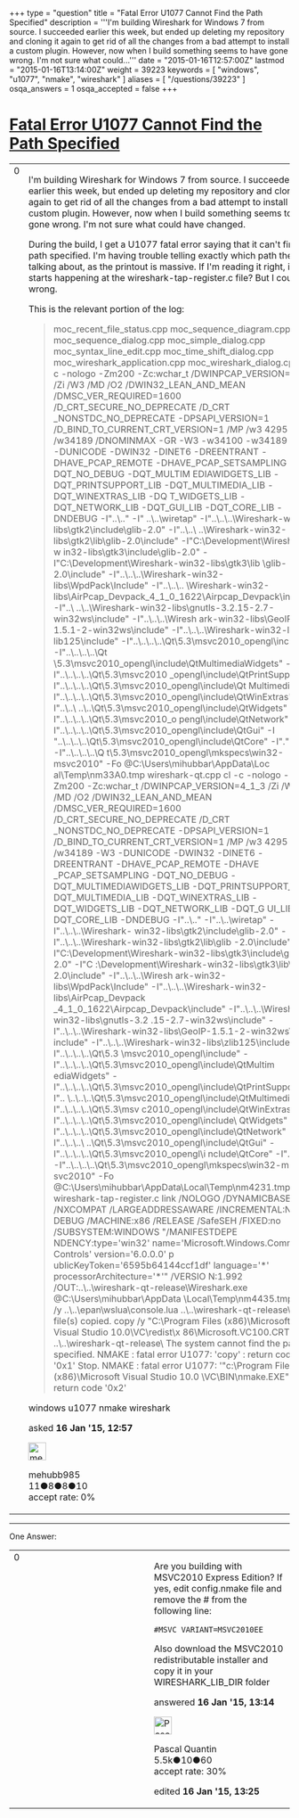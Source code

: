 +++
type = "question"
title = "Fatal Error U1077 Cannot Find the Path Specified"
description = '''I&#x27;m building Wireshark for Windows 7 from source. I succeeded earlier this week, but ended up deleting my repository and cloning it again to get rid of all the changes from a bad attempt to install a custom plugin. However, now when I build something seems to have gone wrong. I&#x27;m not sure what could...'''
date = "2015-01-16T12:57:00Z"
lastmod = "2015-01-16T13:14:00Z"
weight = 39223
keywords = [ "windows", "u1077", "nmake", "wireshark" ]
aliases = [ "/questions/39223" ]
osqa_answers = 1
osqa_accepted = false
+++

<div class="headNormal">

# [Fatal Error U1077 Cannot Find the Path Specified](/questions/39223/fatal-error-u1077-cannot-find-the-path-specified)

</div>

<div id="main-body">

<div id="askform">

<table id="question-table" style="width:100%;"><colgroup><col style="width: 50%" /><col style="width: 50%" /></colgroup><tbody><tr class="odd"><td style="width: 30px; vertical-align: top"><div class="vote-buttons"><span id="post-39223-upvote" class="ajax-command post-vote up" rel="nofollow" title="I like this post (click again to cancel)"> </span><div id="post-39223-score" class="post-score" title="current number of votes">0</div><span id="post-39223-downvote" class="ajax-command post-vote down" rel="nofollow" title="I dont like this post (click again to cancel)"> </span> <span id="favorite-mark" class="ajax-command favorite-mark" rel="nofollow" title="mark/unmark this question as favorite (click again to cancel)"> </span><div id="favorite-count" class="favorite-count"></div></div></td><td><div id="item-right"><div class="question-body"><p>I'm building Wireshark for Windows 7 from source. I succeeded earlier this week, but ended up deleting my repository and cloning it again to get rid of all the changes from a bad attempt to install a custom plugin. However, now when I build something seems to have gone wrong. I'm not sure what could have changed.</p><p>During the build, I get a U1077 fatal error saying that it can't find the path specified. I'm having trouble telling exactly which path they're talking about, as the printout is massive. If I'm reading it right, it starts happening at the wireshark-tap-register.c file? But I could be wrong.</p><p>This is the relevant portion of the log:</p><blockquote>moc_recent_file_status.cpp moc_sequence_diagram.cpp moc_sequence_dialog.cpp moc_simple_dialog.cpp moc_syntax_line_edit.cpp moc_time_shift_dialog.cpp moc_wireshark_application.cpp moc_wireshark_dialog.cpp cl -c -nologo -Zm200 -Zc:wchar_t /DWINPCAP_VERSION=4_1_3 /Zi /W3 /MD /O2 /DWIN32_LEAN_AND_MEAN /DMSC_VER_REQUIRED=1600 /D_CRT_SECURE_NO_DEPRECATE /D_CRT _NONSTDC_NO_DEPRECATE -DPSAPI_VERSION=1 /D_BIND_TO_CURRENT_CRT_VERSION=1 /MP /w3 4295 /w34189 /DNOMINMAX -GR -W3 -w34100 -w34189 -EHsc -DUNICODE -DWIN32 -DINET6 -DREENTRANT -DHAVE_PCAP_REMOTE -DHAVE_PCAP_SETSAMPLING -DQT_NO_DEBUG -DQT_MULTIM EDIAWIDGETS_LIB -DQT_PRINTSUPPORT_LIB -DQT_MULTIMEDIA_LIB -DQT_WINEXTRAS_LIB -DQ T_WIDGETS_LIB -DQT_NETWORK_LIB -DQT_GUI_LIB -DQT_CORE_LIB -DNDEBUG -I"..\.." -I" ..\..\wiretap" -I"..\..\..\Wireshark-win32-libs\gtk2\include\glib-2.0" -I"..\..\ ..\Wireshark-win32-libs\gtk2\lib\glib-2.0\include" -I"C:\Development\Wireshark-w in32-libs\gtk3\include\glib-2.0" -I"C:\Development\Wireshark-win32-libs\gtk3\lib \glib-2.0\include" -I"..\..\..\Wireshark-win32-libs\WpdPack\Include" -I"..\..\.. \Wireshark-win32-libs\AirPcap_Devpack_4_1_0_1622\Airpcap_Devpack\include" -I"..\ ..\..\Wireshark-win32-libs\gnutls-3.2.15-2.7-win32ws\include" -I"..\..\..\Wiresh ark-win32-libs\GeoIP-1.5.1-2-win32ws\include" -I"..\..\..\Wireshark-win32-libs\z lib125\include" -I"..\..\..\..\Qt\5.3\msvc2010_opengl\include" -I"..\..\..\..\Qt \5.3\msvc2010_opengl\include\QtMultimediaWidgets" -I"..\..\..\..\Qt\5.3\msvc2010 _opengl\include\QtPrintSupport" -I"..\..\..\..\Qt\5.3\msvc2010_opengl\include\Qt Multimedia" -I"..\..\..\..\Qt\5.3\msvc2010_opengl\include\QtWinExtras" -I"..\..\ ..\..\Qt\5.3\msvc2010_opengl\include\QtWidgets" -I"..\..\..\..\Qt\5.3\msvc2010_o pengl\include\QtNetwork" -I"..\..\..\..\Qt\5.3\msvc2010_opengl\include\QtGui" -I "..\..\..\..\Qt\5.3\msvc2010_opengl\include\QtCore" -I"." -I"." -I"..\..\..\..\Q t\5.3\msvc2010_opengl\mkspecs\win32-msvc2010" -Fo <span><span><span>@C</span></span></span>:\Users\mihubbar\AppData\Loc al\Temp\nm33A0.tmp wireshark-qt.cpp cl -c -nologo -Zm200 -Zc:wchar_t /DWINPCAP_VERSION=4_1_3 /Zi /W3 /MD /O2 /DWIN32_LEAN_AND_MEAN /DMSC_VER_REQUIRED=1600 /D_CRT_SECURE_NO_DEPRECATE /D_CRT _NONSTDC_NO_DEPRECATE -DPSAPI_VERSION=1 /D_BIND_TO_CURRENT_CRT_VERSION=1 /MP /w3 4295 /w34189 -W3 -DUNICODE -DWIN32 -DINET6 -DREENTRANT -DHAVE_PCAP_REMOTE -DHAVE _PCAP_SETSAMPLING -DQT_NO_DEBUG -DQT_MULTIMEDIAWIDGETS_LIB -DQT_PRINTSUPPORT_LIB -DQT_MULTIMEDIA_LIB -DQT_WINEXTRAS_LIB -DQT_WIDGETS_LIB -DQT_NETWORK_LIB -DQT_G UI_LIB -DQT_CORE_LIB -DNDEBUG -I"..\.." -I"..\..\wiretap" -I"..\..\..\Wireshark- win32-libs\gtk2\include\glib-2.0" -I"..\..\..\Wireshark-win32-libs\gtk2\lib\glib -2.0\include" -I"C:\Development\Wireshark-win32-libs\gtk3\include\glib-2.0" -I"C :\Development\Wireshark-win32-libs\gtk3\lib\glib-2.0\include" -I"..\..\..\Wiresh ark-win32-libs\WpdPack\Include" -I"..\..\..\Wireshark-win32-libs\AirPcap_Devpack _4_1_0_1622\Airpcap_Devpack\include" -I"..\..\..\Wireshark-win32-libs\gnutls-3.2 .15-2.7-win32ws\include" -I"..\..\..\Wireshark-win32-libs\GeoIP-1.5.1-2-win32ws\ include" -I"..\..\..\Wireshark-win32-libs\zlib125\include" -I"..\..\..\..\Qt\5.3 \msvc2010_opengl\include" -I"..\..\..\..\Qt\5.3\msvc2010_opengl\include\QtMultim ediaWidgets" -I"..\..\..\..\Qt\5.3\msvc2010_opengl\include\QtPrintSupport" -I".. \..\..\..\Qt\5.3\msvc2010_opengl\include\QtMultimedia" -I"..\..\..\..\Qt\5.3\msv c2010_opengl\include\QtWinExtras" -I"..\..\..\..\Qt\5.3\msvc2010_opengl\include\ QtWidgets" -I"..\..\..\..\Qt\5.3\msvc2010_opengl\include\QtNetwork" -I"..\..\..\ ..\Qt\5.3\msvc2010_opengl\include\QtGui" -I"..\..\..\..\Qt\5.3\msvc2010_opengl\i nclude\QtCore" -I"." -I"." -I"..\..\..\..\Qt\5.3\msvc2010_opengl\mkspecs\win32-m svc2010" -Fo <span><span><span>@C</span></span></span>:\Users\mihubbar\AppData\Local\Temp\nm4231.tmp wireshark-tap-register.c link /NOLOGO /DYNAMICBASE /NXCOMPAT /LARGEADDRESSAWARE /INCREMENTAL:NO / DEBUG /MACHINE:x86 /RELEASE /SafeSEH /FIXED:no /SUBSYSTEM:WINDOWS "/MANIFESTDEPE NDENCY:type='win32' name='Microsoft.Windows.Common-Controls' version='6.0.0.0' p ublicKeyToken='6595b64144ccf1df' language='*' processorArchitecture='*'" /VERSIO N:1.992 /OUT:..\..\wireshark-qt-release\Wireshark.exe <span><span><span>@C</span></span></span>:\Users\mihubbar\AppData \Local\Temp\nm4435.tmp copy /y ..\..\epan\wslua\console.lua ..\..\wireshark-qt-release\ 1 file(s) copied. copy /y "C:\Program Files (x86)\Microsoft Visual Studio 10.0\VC\redist\x 86\Microsoft.VC100.CRT\*.*" ..\..\wireshark-qt-release\ The system cannot find the path specified. NMAKE : fatal error U1077: 'copy' : return code '0x1' Stop. NMAKE : fatal error U1077: '"c:\Program Files (x86)\Microsoft Visual Studio 10.0 \VC\BIN\nmake.EXE"' : return code '0x2'</blockquote></div><div id="question-tags" class="tags-container tags"><span class="post-tag tag-link-windows" rel="tag" title="see questions tagged &#39;windows&#39;">windows</span> <span class="post-tag tag-link-u1077" rel="tag" title="see questions tagged &#39;u1077&#39;">u1077</span> <span class="post-tag tag-link-nmake" rel="tag" title="see questions tagged &#39;nmake&#39;">nmake</span> <span class="post-tag tag-link-wireshark" rel="tag" title="see questions tagged &#39;wireshark&#39;">wireshark</span></div><div id="question-controls" class="post-controls"></div><div class="post-update-info-container"><div class="post-update-info post-update-info-user"><p>asked <strong>16 Jan '15, 12:57</strong></p><img src="https://secure.gravatar.com/avatar/8151306827aa578935b52f99a49cbde2?s=32&amp;d=identicon&amp;r=g" class="gravatar" width="32" height="32" alt="mehubb985&#39;s gravatar image" /><p><span>mehubb985</span><br />
<span class="score" title="11 reputation points">11</span><span title="8 badges"><span class="badge1">●</span><span class="badgecount">8</span></span><span title="8 badges"><span class="silver">●</span><span class="badgecount">8</span></span><span title="10 badges"><span class="bronze">●</span><span class="badgecount">10</span></span><br />
<span class="accept_rate" title="Rate of the user&#39;s accepted answers">accept rate:</span> <span title="mehubb985 has no accepted answers">0%</span></p></div></div><div id="comments-container-39223" class="comments-container"></div><div id="comment-tools-39223" class="comment-tools"></div><div class="clear"></div><div id="comment-39223-form-container" class="comment-form-container"></div><div class="clear"></div></div></td></tr></tbody></table>

------------------------------------------------------------------------

<div class="tabBar">

<span id="sort-top"></span>

<div class="headQuestions">

One Answer:

</div>

</div>

<span id="39225"></span>

<div id="answer-container-39225" class="answer">

<table style="width:100%;"><colgroup><col style="width: 50%" /><col style="width: 50%" /></colgroup><tbody><tr class="odd"><td style="width: 30px; vertical-align: top"><div class="vote-buttons"><span id="post-39225-upvote" class="ajax-command post-vote up" rel="nofollow" title="I like this post (click again to cancel)"> </span><div id="post-39225-score" class="post-score" title="current number of votes">0</div><span id="post-39225-downvote" class="ajax-command post-vote down" rel="nofollow" title="I dont like this post (click again to cancel)"> </span></div></td><td><div class="item-right"><div class="answer-body"><p>Are you building with MSVC2010 Express Edition? If yes, edit config.nmake file and remove the # from the following line:</p><pre><code>#MSVC_VARIANT=MSVC2010EE</code></pre><p>Also download the MSVC2010 redistributable installer and copy it in your WIRESHARK_LIB_DIR folder</p></div><div class="answer-controls post-controls"></div><div class="post-update-info-container"><div class="post-update-info post-update-info-user"><p>answered <strong>16 Jan '15, 13:14</strong></p><img src="https://secure.gravatar.com/avatar/713f24fd877861260b71ecd455018625?s=32&amp;d=identicon&amp;r=g" class="gravatar" width="32" height="32" alt="Pascal%20Quantin&#39;s gravatar image" /><p><span>Pascal Quantin</span><br />
<span class="score" title="5544 reputation points"><span>5.5k</span></span><span title="10 badges"><span class="silver">●</span><span class="badgecount">10</span></span><span title="60 badges"><span class="bronze">●</span><span class="badgecount">60</span></span><br />
<span class="accept_rate" title="Rate of the user&#39;s accepted answers">accept rate:</span> <span title="Pascal Quantin has 92 accepted answers">30%</span></p></div><div class="post-update-info post-update-info-edited"><p><span> edited <strong>16 Jan '15, 13:25</strong> </span></p></div></div><div id="comments-container-39225" class="comments-container"></div><div id="comment-tools-39225" class="comment-tools"></div><div class="clear"></div><div id="comment-39225-form-container" class="comment-form-container"></div><div class="clear"></div></div></td></tr></tbody></table>

</div>

<div class="paginator-container-left">

</div>

</div>

</div>

